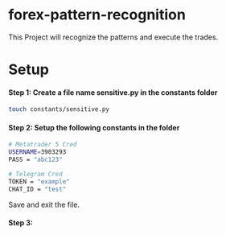 # forex-pattern-recognition
This Project will recognize the patterns and execute the trades.



# Setup

#### Step 1: Create a file name sensitive.py in the constants folder

```bash
touch constants/sensitive.py
```

#### Step 2: Setup the following constants in the folder
```bash
# Metatrader 5 Cred
USERNAME=3903293
PASS = "abc123"

# Telegram Cred
TOKEN = "example"
CHAT_ID = "test"
```
Save and exit the file.


#### Step 3: 
